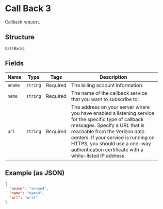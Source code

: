 
# Call Back 3

Callback request.

## Structure

`CallBack3`

## Fields

| Name | Type | Tags | Description |
|  --- | --- | --- | --- |
| `aname` | `string` | Required | The billing account information: |
| `name` | `string` | Required | The name of the callback service that you want to subscribe to: |
| `url` | `string` | Required | The address on your server where you have enabled a listening service for the specific type of callback messages. Specify a URL that is reachable from the Verizon data centers. If your service is running on HTTPS, you should use a one-way authentication certificate with a white-listed IP address. |

## Example (as JSON)

```json
{
  "aname": "aname4",
  "name": "name0",
  "url": "url4"
}
```

